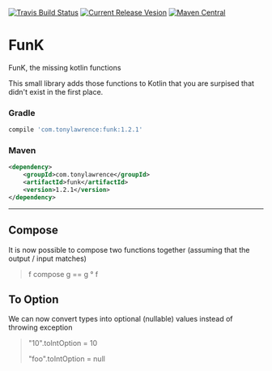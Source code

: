 [![Travis Build Status](https://api.travis-ci.org/tonyklawrence/funk.svg)](https://travis-ci.org/tonyklawrence/funk)
[![Current Release Vesion](https://img.shields.io/badge/funk-v1.2.2-blue.svg)](https://github.com/tonyklawrence/funk/releases/tag/v1.2.2)
[![Maven Central](https://img.shields.io/maven-central/v/com.tonylawrence/funk.svg)](https://search.maven.org/#search%7Cga%7C1%7Cg%3A%22com.tonylawrence%22%20AND%20a%3A%22funk%22)

# FunK
FunK, the missing kotlin functions

This small library adds those functions to Kotlin that you are surpised that didn't exist in the first place.

### Gradle
```groovy
compile 'com.tonylawrence:funk:1.2.1'
```

### Maven
```xml
<dependency>
    <groupId>com.tonylawrence</groupId>
    <artifactId>funk</artifactId>
    <version>1.2.1</version>
</dependency>
```

---
## Compose

It is now possible to compose two functions together (assuming that the output / input matches)

> f compose g == g ° f

## To Option

We can now convert types into optional (nullable) values instead of throwing exception

> "10".toIntOption = 10
>
> "foo".toIntOption = null
